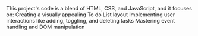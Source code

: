 This project's code is a blend of HTML, CSS, and JavaScript, and it focuses on:
Creating a visually appealing To do List layout
Implementing user interactions like adding, toggling, and deleting tasks
Mastering event handling and DOM manipulation
